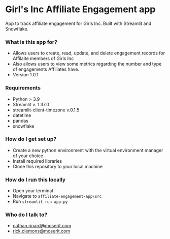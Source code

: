 # Girl's Inc Affiliate Engagement app #

App to track affiliate engagement for Girls Inc.
Built with Streamlit and Snowflake. 

### What is this app for? ###

* Allows users to create, read, update, and delete engagement records for Affilaite members of Girls Inc
* Also allows users to view some metrics regarding the number and type of engagements Affiliates have. 
* Version 1.0.1

### Requirements ###

* Python > 3.9
* Streamlit v. 1.37.0
* streamlit-client-timezone v.0.1.5
* datetime
* pandas
* snowflake

### How do I get set up? ###

* Create a new python environment with the virtual environment manager of your choice
* Install required libraries
* Clone this repository to your local machine

### How do I run this locally ###

* Open your terminal
* Navigate to `affiliate-engagement-app\src`
* Run `streamlit run app.py`

### Who do I talk to? ###

* nathan.rinard@moserit.com
* rick.clemons@moserit.com